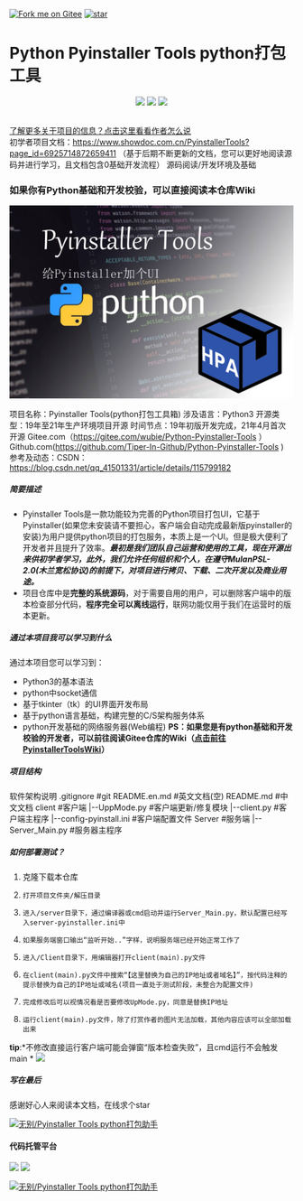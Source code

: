 <a href='https://gitee.com/wubie/Python-Pyinstaller-Tools'><img src='https://gitee.com/wubie/Python-Pyinstaller-Tools/widgets/widget_5.svg' alt='Fork me on Gitee'></img></a>
<a align="right" href='https://gitee.com/wubie/Python-Pyinstaller-Tools/stargazers'><img src='https://gitee.com/wubie/Python-Pyinstaller-Tools/badge/star.svg?theme=dark' alt='star'></img></a>
# Python Pyinstaller Tools  python打包工具
<p align="center">
    <img src ="https://img.shields.io/badge/version-1.0.2-blueviolet.svg"/>
    <img src ="https://img.shields.io/badge/platform-windows|linux|macos-yellow.svg"/>
    <img src ="https://img.shields.io/badge/python-3-blue.svg" />
</p>
<br>
<a target=_blank href="https://blog.csdn.net/qq_41501331/article/details/115799182">了解更多关于项目的信息？点击这里看看作者怎么说</a>  <br/>
初学者项目文档：<a target=_blank href="https://www.showdoc.com.cn/PyinstallerTools?page_id=6925714872659411">https://www.showdoc.com.cn/PyinstallerTools?page_id=6925714872659411</a>  （基于后期不断更新的文档，您可以更好地阅读源码并进行学习，且文档包含0基础开发流程）
源码阅读/开发环境及基础<br/ ><h3>如果你有Python基础和开发校验，可以直接阅读本仓库Wiki</h3>

![PyinstallerTools](main_image.jpg "PyinstallerTools")

项目名称：Pyinstaller Tools(python打包工具箱)
涉及语言：Python3
开源类型：19年至21年生产环境项目开源
时间节点：19年初版开发完成，21年4月首次开源
Gitee.com（https://gitee.com/wubie/Python-Pyinstaller-Tools ）
Github.com(https://github.com/Tiper-In-Github/Python-Pyinstaller-Tools )
参考及动态：CSDN：https://blog.csdn.net/qq_41501331/article/details/115799182

##### 简要描述

- Pyinstaller Tools是一款功能较为完善的Python项目打包UI，它基于Pyinstaller(如果您未安装请不要担心，客户端会自动完成最新版pyinstaller的安装)为用户提供python项目的打包服务，本质上是一个UI。但是极大便利了开发者并且提升了效率。***最初是我们团队自己运营和使用的工具，现在开源出来供初学者学习，此外，我们允许任何组织和个人，在遵守MulanPSL-2.0(木兰宽松协议)的前提下，对项目进行拷贝、下载、二次开发以及商业用途。***
- 项目仓库中是**完整的系统源码**，对于需要自用的用户，可以删除客户端中的版本检查部分代码，**程序完全可以离线运行**，联网功能仅用于我们在运营时的版本更新。

##### 通过本项目我可以学习到什么
通过本项目您可以学习到：
- Python3的基本语法
- python中socket通信
- 基于tkinter（tk）的UI界面开发布局
- 基于python语言基础，构建完整的C/S架构服务体系
- python开发基础的网络服务器(Web编程)
**PS：如果您是有python基础和开发校验的开发者，可以前往阅读Gitee仓库的Wiki（[点击前往PyinstallerToolsWiki](https://gitee.com/wubie/Python-Pyinstaller-Tools/wikis/Pyinstaller%20Tools%E6%A6%82%E8%BF%B0 "PyinstallerToolsWiki")）**

##### 项目结构

软件架构说明
.gitignore #git
README.en.md #英文文档(空)
README.md #中文文档
client #客户端
|--UppMode.py #客户端更新/修复模块
|--client.py #客户端主程序
|--config-pyinstall.ini #客户端配置文件
Server #服务端
|--Server_Main.py #服务器主程序


##### 如何部署测试？
1. 克隆下载本仓库
2.     打开项目文件夹/解压目录
3.     进入/server目录下，通过编译器或cmd启动并运行Server_Main.py，默认配置已经写入server-pyinstaller.ini中
4.     如果服务端窗口输出“监听开始..”字样，说明服务端已经开始正常工作了
5.     进入/Client目录下，用编辑器打开client(main).py文件
6.     在client(main).py文件中搜索“【这里替换为自己的IP地址或者域名】”，按代码注释的提示替换为自己的IP地址或域名(项目一直处于测试阶段，未整合为配置文件)
7.     完成修改后可以视情况看是否要修改UpMode.py，同意是替换IP地址
8.     运行client(main).py文件，除了打赏作者的图片无法加载，其他内容应该可以全部加载出来

**tip**:*不修改直接运行客户端可能会弹窗“版本检查失败”，且cmd运行不会触发main
*
![](https://img-blog.csdnimg.cn/img_convert/eedcecefe5ca037454d258aef80f0eca.png)

##### 写在最后
感谢好心人来阅读本文档，在线求个star

[![无别/Pyinstaller Tools python打包助手](https://gitee.com/wubie/Python-Pyinstaller-Tools/widgets/widget_card.svg?colors=4183c4,ffffff,ffffff,e3e9ed,666666,9b9b9b)](https://gitee.com/wubie/Python-Pyinstaller-Tools) 

#### 代码托管平台
[![](https://www.showdoc.com.cn/server/api/attachment/visitfile/sign/152d56092e687cdfdab8855b5c6cf7fd)](http://gitee.com/)
[![](https://www.showdoc.com.cn/server/api/attachment/visitfile/sign/3b5e56a9a1fa1a48a181be6de589c9ed)](http://github.com/)

[![无别/Pyinstaller Tools python打包助手](https://gitee.com/wubie/Python-Pyinstaller-Tools/widgets/widget_card.svg?colors=4183c4,ffffff,ffffff,e3e9ed,666666,9b9b9b)](https://gitee.com/wubie/Python-Pyinstaller-Tools)
